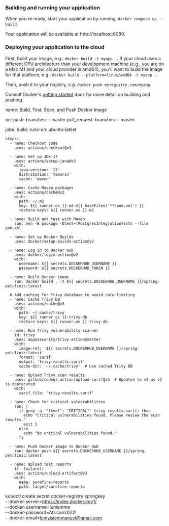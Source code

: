 ### Building and running your application

When you're ready, start your application by running:
`docker compose up --build`.

Your application will be available at http://localhost:8080.

### Deploying your application to the cloud

First, build your image, e.g.: `docker build -t myapp .`.
If your cloud uses a different CPU architecture than your development
machine (e.g., you are on a Mac M1 and your cloud provider is amd64),
you'll want to build the image for that platform, e.g.:
`docker build --platform=linux/amd64 -t myapp .`.

Then, push it to your registry, e.g. `docker push myregistry.com/myapp`.

Consult Docker's [getting started](https://docs.docker.com/go/get-started-sharing/)
docs for more detail on building and pushing.

name: Build, Test, Scan, and Push Docker Image

on:
  push:
    branches:
      - master
  pull_request:
    branches:
      - master

jobs:
  build:
    runs-on: ubuntu-latest

    steps:
      - name: Checkout code
        uses: actions/checkout@v3

      - name: Set up JDK 17
        uses: actions/setup-java@v3
        with:
          java-version: '17'
          distribution: 'temurin'
          cache: 'maven'

      - name: Cache Maven packages
        uses: actions/cache@v3
        with:
          path: ~/.m2
          key: ${{ runner.os }}-m2-${{ hashFiles('**/pom.xml') }}
          restore-keys: ${{ runner.os }}-m2

      - name: Build and test with Maven
        run: mvn -B package -Dtest=!PostgresIntegrationTests --file pom.xml

      - name: Set up Docker Buildx
        uses: docker/setup-buildx-action@v2

      - name: Log in to Docker Hub
        uses: docker/login-action@v2
        with:
          username: ${{ secrets.DOCKERHUB_USERNAME }}
          password: ${{ secrets.DOCKERHUB_TOKEN }}

      - name: Build Docker image
        run: docker build . -t ${{ secrets.DOCKERHUB_USERNAME }}/spring-petclinic:latest

      # Add caching for Trivy database to avoid rate-limiting
      - name: Cache Trivy DB
        uses: actions/cache@v3
        with:
          path: ~/.cache/trivy
          key: ${{ runner.os }}-trivy-db
          restore-keys: ${{ runner.os }}-trivy-db

      - name: Run Trivy vulnerability scanner
        id: trivy
        uses: aquasecurity/trivy-action@master
        with:
          image-ref: '${{ secrets.DOCKERHUB_USERNAME }}/spring-petclinic:latest'
          format: 'sarif'
          output: 'trivy-results.sarif'
          cache-dir: '~/.cache/trivy'  # Use cached Trivy DB

      - name: Upload Trivy scan results
        uses: github/codeql-action/upload-sarif@v3  # Updated to v3 as v2 is deprecated
        with:
          sarif_file: 'trivy-results.sarif'

      - name: Check for critical vulnerabilities
        run: |
          if grep -q '"level": "CRITICAL"' trivy-results.sarif; then
            echo "Critical vulnerabilities found. Please review the scan results."
            exit 1
          else
            echo "No critical vulnerabilities found."
          fi

      - name: Push Docker image to Docker Hub
        run: docker push ${{ secrets.DOCKERHUB_USERNAME }}/spring-petclinic:latest

      - name: Upload test reports
        if: failure()
        uses: actions/upload-artifact@v3
        with:
          name: surefire-reports
          path: target/surefire-reports

kubectl create secret docker-registry springkey \
--docker-server=https://index.docker.io/v1/ \
--docker-username=luniemma \
--docker-password=African2022! \
--docker-email=luniyisiemmanuel@gmail.com
